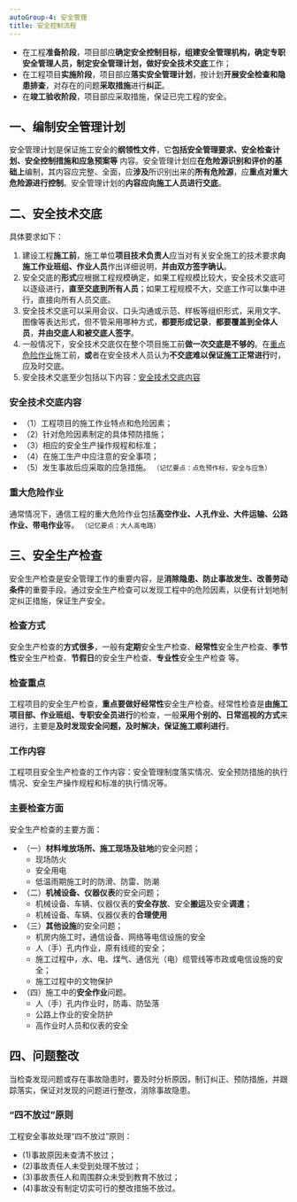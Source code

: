 ```yaml
---
autoGroup-4: 安全管理
title: 安全控制流程
---
```

- 在工程**准备阶段**，项目部应**确定安全控制目标，组建安全管理机构，确定专职安全管理人员，制定安全管理计划，做好安全技术交底**工作；
- 在工程项目**实施阶段**，项目部应**落实安全管理计划**，按计划**开展安全检查和隐患排查**，对存在的问题**采取措施**进行**纠正**。
- 在**竣工验收阶段**，项目部应采取措施，保证已完工程的安全。

## 一、编制安全管理计划
安全管理计划是保证施工安全的**纲领性文件**，它**包括安全管理要求、安全检查计划、安全控制措施和应急预案等** 内容。安全管理计划应**在危险源识别和评价的基础上**编制，其内容应完整、全面，应**涉及**所识别出来的**所有危险源**，应**重点对重大危险源进行控制**。安全管理计划的**内容应向施工人员进行交底**。

## 二、安全技术交底
具体要求如下：
1.	建设工程**施工前**，施工单位**项目技术负责人**应当对有关安全施工的技术要求**向施工作业班组、作业人员**作出详细说明，**并由双方签字确认**。
2.	安全交底的**形式**应根据工程规模确定，如果工程规模比较大，安全技术交底可以逐级进行，**直至交底到所有人员**；如果工程规模不大，交底工作可以集中进行，直接向所有人员交底。
3.	安全技术交底可以采用会议、口头沟通或示范、样板等组织形式，采用文字、图像等表达形式，但不管采用哪种方式，**都要形成记录**，**都要覆盖到全体人员**，**并由交底人和被交底人签字**。
4.	一般情况下，安全技术交底仅在整个项目施工前**做一次交底是不够的**。在[重点危险作业](#重大危险作业)施工前，**或**者在安全技术人员认为**不交底难以保证施工正常进行**时，应及时交底。
5.	安全技术交底至少包括以下内容：[安全技术交底内容](#安全技术交底内容)

### 安全技术交底内容
- （1）工程项目的施工作业特点和危险因素；
- （2）针对危险因素制定的具体预防措施；
- （3）相应的安全生产操作规程和标准；
- （4）在施工生产中应注意的安全事项；
- （5）发生事故后应采取的应急措施。
`（记忆要点：点危预作标，安全与应急）`

### 重大危险作业
通常情况下，通信工程的重大危险作业包括**高空作业、人孔作业、大件运输、公路作业、带电作业**等。
`（记忆要点：大人高电路）`

## 三、安全生产检查
安全生产检查是安全管理工作的重要内容，是**消除隐患、防止事故发生、改善劳动条件**的重要手段。通过安全生产检查可以发现工程中的危险因素，以便有计划地制定纠正措施，保证生产安全。

### 检查方式
安全生产检查的**方式很多**，一般有**定期**安全生产检查、**经常性**安全生产检查、**季节性**安全生产检查、**节假日**的安全生产检查、**专业性**安全生产检查 等。

### 检查重点
工程项目的安全生产检查，**重点要做好经常性**安全生产检查。经常性检查是**由施工项目部、作业班组、专职安全员进行**的检查，一般**采用个别的、日常巡视的方式**来进行，主要是**及时发现安全问题，及时解决，保证施工顺利进行**。

### 工作内容
工程项目安全生产检查的工作内容：安全管理制度落实情况、安全预防措施的执行情况、安全生产操作规程和标准的执行情况等。

### 主要检查方面
安全生产检查的主要方面：
- （一）**材料堆放场所、施工现场及驻地**的安全问题；
    - 现场防火 
    - 安全用电
    - 低温雨期施工时的防滑、防雷、防潮
- （二）**机械设备、仪器仪表**的安全问题；
    - 机械设备、车辆、仪器仪表的**安全存放**、安全**搬运**及安全**调遣**；
    - 机械设备、车辆、仪器仪表的**合理使用**
- （三）**其他设施**的安全问题；
    - 机房内施工时，通信设备、网络等电信设施的安全
    - 人（手）孔内作业，原有线缆的安全；
    - 施工过程中，水、电、煤气、通信光（电）缆管线等市政或电信设施的安全；
    - 施工过程中的文物保护
- （四）施工中的**安全作业**问题。
    - 人（手）孔内作业时，防毒、防坠落
    - 公路上作业的安全防护
    - 高作业时人员和仪表的安全

## 四、问题整改
当检查发现问题或存在事故隐患时，要及时分析原因，制订纠正、预防措施，并跟踪落实，保证对发现的问题进行整改，消除事故隐患。

### “四不放过”原则
工程安全事故处理“四不放过”原则：
- (1)事故原因未查清不放过；
- (2)事故责任人未受到处理不放过；
- (3)事故责任人和周围群众未受到教育不放过；
- (4)事故没有制定切实可行的整改措施不放过。
